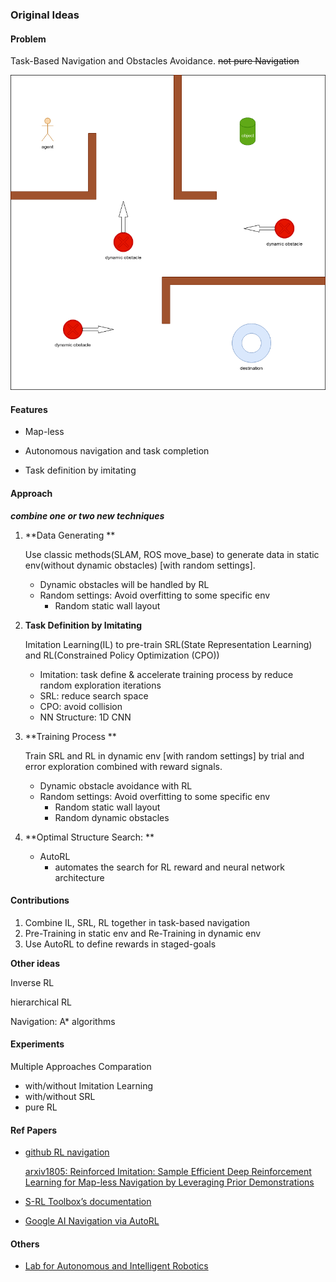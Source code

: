 ### Original Ideas

#### Problem

Task-Based Navigation and Obstacles Avoidance. ~~not pure Navigation~~

<img src="./Goal.assets/goal_define.png" style="zoom:100%">

#### Features

- Map-less

- Autonomous navigation and task completion

- Task definition by imitating

#### Approach

***combine one or two new techniques***

1. **Data Generating ** 

   Use classic methods(SLAM, ROS move_base) to generate data in static env(without dynamic obstacles) [with random settings].

   - Dynamic obstacles will be handled by RL
   - Random settings: Avoid overfitting to some specific env 
     - Random static wall layout

2. **Task Definition by Imitating** 

   Imitation Learning(IL) to pre-train SRL(State Representation Learning) and RL(Constrained Policy Optimization (CPO)) 

   - Imitation: task define & accelerate training process by reduce random exploration iterations
   - SRL: reduce search space
   - CPO: avoid collision
   - NN Structure: 1D CNN

3. **Training Process ** 

   Train SRL and RL in dynamic env [with random settings] by trial and error exploration combined with reward signals. 

   - Dynamic obstacle avoidance with RL
   - Random settings: Avoid overfitting to some specific env 
     - Random static wall layout
     - Random dynamic obstacles

4. **Optimal Structure Search: **

   - AutoRL
     - automates the search for RL reward and neural network architecture

#### Contributions

1. Combine IL, SRL, RL together in task-based navigation
2. Pre-Training in static env and Re-Training in dynamic env
3. Use AutoRL to define rewards in staged-goals

**Other ideas**

Inverse RL 

hierarchical RL

Navigation: A* algorithms

#### Experiments

Multiple Approaches Comparation

- with/without Imitation Learning
- with/without SRL
- pure RL

#### Ref Papers

- [github RL navigation](<https://github.com/ethz-asl/rl-navigation>)

  [arxiv1805: Reinforced Imitation: Sample Efficient Deep Reinforcement Learning for Map-less Navigation by Leveraging Prior Demonstrations](<https://arxiv.org/abs/1805.07095>)

- [S-RL Toolbox’s documentation](<https://s-rl-toolbox.readthedocs.io/en/latest/>)

- [Google AI Navigation via AutoRL](<https://ai.googleblog.com/2019/02/long-range-robotic-navigation-via.html>)

#### Others

- [Lab for Autonomous and Intelligent Robotics ](<https://www.lair.hmc.edu/>)

